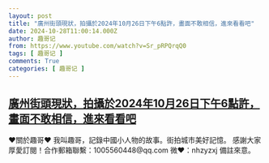 ```yaml
---
layout: post
title: "廣州街頭現狀，拍攝於2024年10月26日下午6點許，畫面不敢相信，進來看看吧"
date: 2024-10-28T11:00:14.000Z
author: 趣哥记
from: https://www.youtube.com/watch?v=Sr_pRPQrqQ0
tags: [ 趣哥记 ]
comments: True
categories: [ 趣哥记 ]
---
```

<!--1730113214000-->
[廣州街頭現狀，拍攝於2024年10月26日下午6點許，畫面不敢相信，進來看看吧](https://www.youtube.com/watch?v=Sr_pRPQrqQ0)
------

<div>
♥關於趣哥♥  我叫趣哥，記錄中國小人物的故事。街拍城市美好記憶。  感謝大家厚愛訂閱！合作郵箱聯繫：1005560448@qq.com 微❤：nhzyzxj 備註來意。
</div>
